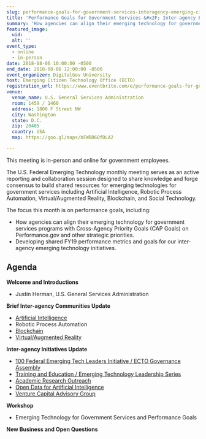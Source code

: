 ```yaml
---
slug: performance-goals-for-government-services-interagency-emerging-citizen-technology-meeting-aug-2018
title: 'Performance Goals for Government Services &#x2F; Inter-agency Emerging Citizen Technology Meeting &#40;Aug 2018&#41;'
summary: 'How agencies can align their emerging technology for government services programs with Cross-Agency Priority Goals &#40;CAP Goals&#41; on Performance&#46;gov and other strategic priorities&#46;'
featured_image:
  uid:
  alt: ''
event_type:
  - online
  - in-person
date: 2018-08-06 10:00:00 -0500
end_date: 2018-08-06 12:00:00 -0500
event_organizer: DigitalGov University
host: Emerging Citizen Technology Office (ECTO)
registration_url: https://www.eventbrite.com/e/performance-goals-for-government-services-inter-agency-emerging-citizen-technology-meeting-aug-2018-registration-48453323194
venue:
  venue_name: U.S. General Services Administration
  room: 1459 / 1460
  address: 1800 F Street NW
  city: Washington
  state: D.C.
  zip: 20405
  country: USA
  map: https://goo.gl/maps/bFWBD6QfDLA2

---
```


This meeting is in-person and online for government employees.

The U.S. Federal Emerging Technology monthly meeting serves as an active reporting and collaboration session designed to share knowledge and forge consensus to build shared resources for emerging technologies for government services including Artificial Intelligence, Robotic Process Automation, Virtual/Augmented Reality, Blockchain, and Social Technology.

The focus this month is on performance goals, including:
- How agencies can align their emerging technology for government services programs with Cross-Agency Priority Goals (CAP Goals) on Performance.gov and other strategic priorities.
- Developing shared FY19 performance metrics and goals for our inter-agency emerging technology initiatives.

## Agenda

**Welcome and Introductions**

- Justin Herman, U.S. General Services Administration

**Brief Inter-agency Communities Update**

- [Artificial Intelligence](https://emerging.digital.gov/artificial-intelligence/)
- Robotic Process Automation
- [Blockchain](https://emerging.digital.gov/blockchain/)
- [Virtual/Augmented Reality](https://emerging.digital.gov/virtual-reality/)

**Inter-agency Initiatives Update**

- [100 Federal Emerging Tech Leaders Initiative / ECTO Governance Assembly](https://emerging.digital.gov/100Leaders/)
- [Training and Education / Emerging Technology Leadership Series](https://emerging.digital.gov/Training/)
- [Academic Research Outreach](https://emerging.digital.gov/AcademicOutreach/)
- [Open Data for Artificial Intelligence](https://emerging.digital.gov/OpenDataforAI/)
- [Venture Capital Advisory Group](https://emerging.digital.gov/VentureCapital/)

**Workshop**
- Emerging Technology for Government Services and Performance Goals

**New Business and Open Questions**
